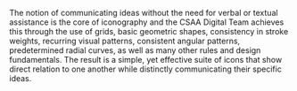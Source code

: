 The notion of communicating ideas without the need for verbal or textual assistance is the core of iconography and the CSAA Digital Team achieves this through the use of grids, basic geometric shapes, consistency in stroke weights, recurring visual patterns, consistent angular patterns, predetermined radial curves, as well as many other rules and design fundamentals. The result is a simple, yet effective suite of icons that show direct relation to one another while distinctly communicating their specific ideas.
